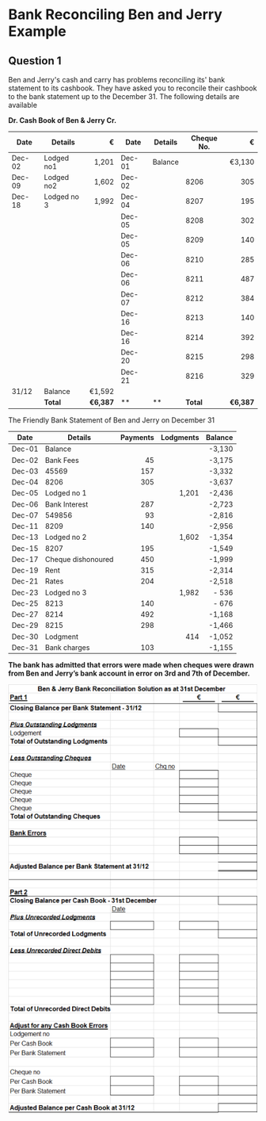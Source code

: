 ﻿
# Bank Reconciling Ben and Jerry Example

## Question 1

Ben and Jerry's cash and carry has problems reconciling its' bank statement to its cashbook. They have asked you to reconcile their cashbook to the bank statement up to the December 31. The following details are available

**Dr. Cash Book of  Ben & Jerry                                                       Cr.**

| **Date** | **Details** |      **€** | **Date** | **Details** | **Cheque No.** |      **€** |
|----------|-------------|-----------:|----------|-------------|----------------|-----------:|
| Dec-02   | Lodged  no1 |      1,201 | Dec-01   | Balance     |                |     €3,130 |
| Dec-09   | Lodged  no2 |      1,602 | Dec-02   |             | 8206           |        305 |
| Dec-18   | Lodged no 3 |      1,992 | Dec-04   |             | 8207           |        195 |
|          |             |            | Dec-05   |             | 8208           |        302 |
|          |             |            | Dec-05   |             | 8209           |        140 |
|          |             |            | Dec-06   |             | 8210           |        285 |
|          |             |            | Dec-06   |             | 8211           |        487 |
|          |             |            | Dec-07   |             | 8212           |        384 |
|          |             |            | Dec-16   |             | 8213           |        140 |
|          |             |            | Dec-16   |             | 8214           |        392 |
|          |             |            | Dec-20   |             | 8215           |        298 |
|          |             |            | Dec-21   |             | 8216           |        329 |
| 31/12    | Balance     |     €1,592 |          |             |                |            |
|          | **Total**   | **€6,387** | **       | **          | **Total**      | **€6,387** |

The Friendly Bank Statement of Ben and Jerry on December 31

| Date   | Details            | Payments | Lodgments | Balance |
|--------|--------------------|---------:|----------:|--------:|
| Dec-01 | Balance            |          |           |  -3,130 |
| Dec-02 | Bank Fees          |       45 |           |  -3,175 |
| Dec-03 | 45569              |      157 |           |  -3,332 |
| Dec-04 | 8206               |      305 |           |  -3,637 |
| Dec-05 | Lodged no 1        |          |     1,201 |  -2,436 |
| Dec-06 | Bank Interest      |      287 |           |  -2,723 |
| Dec-07 | 549856             |       93 |           |  -2,816 |
| Dec-11 | 8209               |      140 |           |  -2,956 |
| Dec-13 | Lodged  no 2       |          |     1,602 |  -1,354 |
| Dec-15 | 8207               |      195 |           |  -1,549 |
| Dec-17 | Cheque dishonoured |      450 |           |  -1,999 |
| Dec-19 | Rent               |      315 |           |  -2,314 |
| Dec-21 | Rates              |      204 |           |  -2,518 |
| Dec-23 | Lodged  no 3       |          |     1,982 | -   536 |
| Dec-25 | 8213               |      140 |           | -   676 |
| Dec-27 | 8214               |      492 |           |  -1,168 |
| Dec-29 | 8215               |      298 |           |  -1,466 |
| Dec-30 | Lodgment           |          |       414 |  -1,052 |
| Dec-31 | Bank charges       |      103 |           |  -1,155 |

**The bank has admitted that errors were made when cheques were drawn from Ben and Jerry’s bank account in error on 3rd and 7th of December.**

![](bank-reconciling-ben-and-jerry.png)
